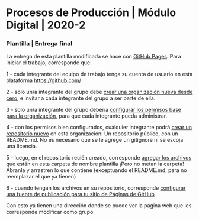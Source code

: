 # Procesos de Producción | Módulo Digital | 2020-2

### Plantilla | Entrega final

La entrega de esta plantilla modificada se hace con [GitHub Pages](https://docs.github.com/es/free-pro-team@latest/github/working-with-github-pages/about-github-pages). Para iniciar el trabajo, corresponde que:

1 - cada integrante del equipo de trabajo tenga su cuenta de usuario en esta plataforma https://github.com/

2 - solo un/a integrante del grupo debe [crear una organización nueva desde cero](https://docs.github.com/es/free-pro-team@latest/github/setting-up-and-managing-organizations-and-teams/creating-a-new-organization-from-scratch), e invitar a cada integrante del grupo a ser parte de ella. 

3 - solo un/a integrante del grupo debería [configurar los permisos base para la organización](https://docs.github.com/es/free-pro-team@latest/github/setting-up-and-managing-organizations-and-teams/setting-base-permissions-for-an-organization), para que cada integrante pueda administrar.

4 - con los permisos bien configurados, cualquier integrante podrá [crear un repositorio nuevo](https://docs.github.com/es/free-pro-team@latest/github/creating-cloning-and-archiving-repositories/creating-a-new-repository) en esta organización: Un repositorio público, con un README.md. No es necesario que se le agrege un gitignore ni se escoja una licencia.

5 - luego, en el repositorio recién creado, corresponde [agregar los archivos](https://docs.github.com/es/free-pro-team@latest/github/managing-files-in-a-repository/adding-a-file-to-a-repository) que están en esta carpeta de nombre plantilla ¡Pero no metan la carpeta! Ábranla y arrastren lo que contiene (exceptuando el README.md, para no reemplazar el que ya tienen)

6 - cuando tengan los archivos en su repositorio, corresponde [configurar una fuente de publicación para tu sitio de Páginas de GitHub](https://docs.github.com/es/free-pro-team@latest/github/working-with-github-pages/configuring-a-publishing-source-for-your-github-pages-site#choosing-a-publishing-source)

Con esto ya tienen una dirección donde se puede ver la página web que les corresponde modificar como grupo.
